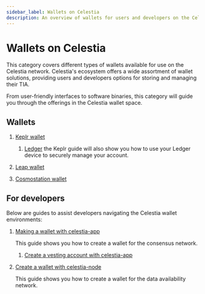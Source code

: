 ```yaml
---
sidebar_label: Wallets on Celestia
description: An overview of wallets for users and developers on the Celestia network.
---
```


# Wallets on Celestia

This category covers different types of wallets available for use on the
Celestia network. Celestia's ecosystem offers a wide assortment of wallet solutions,
providing users and developers options for storing and managing their TIA.

From user-friendly interfaces to software binaries, this category will guide you
through the offerings in the Celestia wallet space.

## Wallets

1. [Keplr wallet](../keplr)

   1. [Ledger](../keplr) the Keplr guide will also show you how to use your Ledger
      device to securely manage your account.

2. [Leap wallet](../leap)

3. [Cosmostation wallet](../cosmostation)

## For developers

Below are guides to assist developers navigating the Celestia wallet environments:

1. [Making a wallet with celestia-app](../celestia-app-wallet)

   This guide shows you how to create a wallet for the consensus network.

   1. [Create a vesting account with celestia-app](../celestia-app-vesting)

2. [Create a wallet with celestia-node](../celestia-node-key)

   This guide shows you how to create a wallet for the data availability network.
